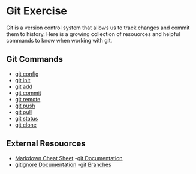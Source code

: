 # Git Exercise
Git is a version control system that allows us to track changes and commit them to history. 
Here is a growing collection of resouorces and helpful commands to know when working with git. 
## Git Commands
- [git config](./Commands/Config.md)
- [git init](./Commands/Init.md)
- [git add](./Commands/Add.md) 
- [git commit](./Commands/Commit.md)
- [git remote](./Commands/Remote.md) 
- [git push](./Commands/Push.md)
- [git pull](./Commands/Pull.md)
- [git status](./Commands/Status.md)
- [git clone](./Commands/Clone.md)
## External Resouorces
- [Markdown Cheat Sheet](https://www.markdownguuide.org/cheat-sheet/)
-[git Documentation](https://git-scm.com/docs)
- [gitignore Documentation](https://git-scm.com/docs/gitignore)
-[git Branches](https://git-scm.com/book/en/v2/Gait-Branching-Branches-in-a-Nutshell)
